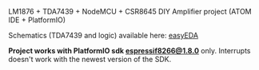 LM1876 + TDA7439 + NodeMCU + CSR8645 DIY Amplifier project (ATOM IDE + PlatformIO)

Schematics (TDA7439 and logic) available here: [easyEDA](https://easyeda.com/fxndstrs/tda7439)


**Project works with PlatformIO sdk espressif8266@1.8.0**
only. Interrupts doesn't work with the newest version of the SDK.
